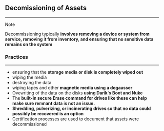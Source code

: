 ## Decomissioning of Assets
---
>[!note]
>Decommissioning typically **involves removing a device or system from service, removing it from inventory, and ensuring that no sensitive data remains on the system**


### Practices 
---
- ensuring that the **storage media or disk is completely wiped out** 
- wiping the media 
- destroying the data 
- wiping tapes and other **magnetic media using a degausser** 
- Ovewriting of the data on the disks **using Darik's Boot and Nuke** 
- The **built-in secure Erase command for drives like these can help make sure remnant data is not an issue.**
- **Shredding, pulverizing, or incinerating drives so that no data could possibly be recovered is an option**
- Certification processes are used to document that assets were decommissioned



